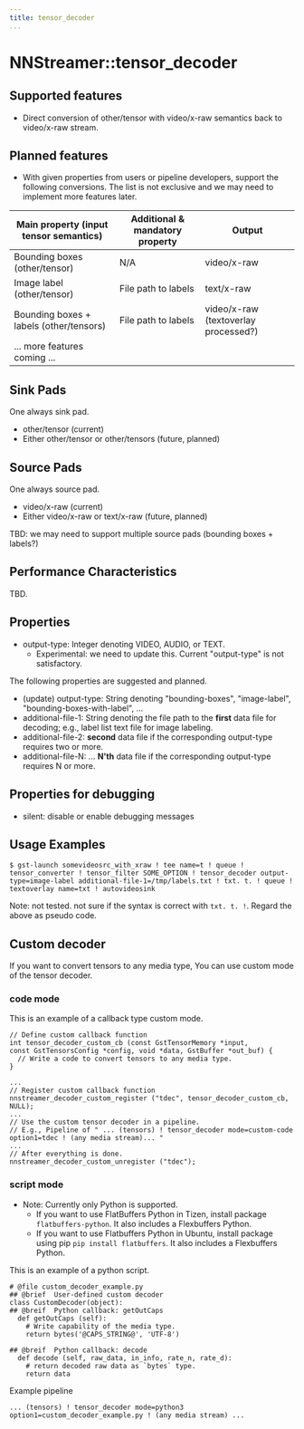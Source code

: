 ```yaml
---
title: tensor_decoder
...
```


# NNStreamer::tensor\_decoder

## Supported features

- Direct conversion of other/tensor with video/x-raw semantics back to video/x-raw stream.

## Planned features

- With given properties from users or pipeline developers, support the following conversions. The list is not exclusive and we may need to implement more features later.


| Main property (input tensor semantics) | Additional & mandatory property | Output |
| -------------------------------------- | ------------------- | ------ |
| Bounding boxes (other/tensor)          | N/A                 | video/x-raw |
| Image label (other/tensor)             | File path to labels | text/x-raw |
| Bounding boxes + labels (other/tensors)| File path to labels | video/x-raw (textoverlay processed?) |
| ... more features coming ... | | |


## Sink Pads

One always sink pad.

- other/tensor (current)
- Either other/tensor or other/tensors (future, planned)

## Source Pads

One always source pad.

- video/x-raw (current)
- Either video/x-raw or text/x-raw (future, planned)

TBD: we may need to support multiple source pads (bounding boxes + labels?)

## Performance Characteristics

TBD.

## Properties

- output-type: Integer denoting VIDEO, AUDIO, or TEXT.
  - Experimental: we need to update this. Current "output-type" is not satisfactory.

The following properties are suggested and planned.
- (update) output-type: String denoting "bounding-boxes", "image-label", "bounding-boxes-with-label", ...
- additional-file-1: String denoting the file path to the **first** data file for decoding; e.g., label list text file for image labeling.
- additional-file-2: **second** data file if the corresponding output-type requires two or more.
- additional-file-N: ... **N'th** data file if the corresponding output-type requires N or more.


## Properties for debugging

- silent: disable or enable debugging messages

## Usage Examples

```
$ gst-launch somevideosrc_with_xraw ! tee name=t ! queue ! tensor_converter ! tensor_filter SOME_OPTION ! tensor_decoder output-type=image-label additional-file-1=/tmp/labels.txt ! txt. t. ! queue ! textoverlay name=txt ! autovideosink
```
Note: not tested. not sure if the syntax is correct with ```txt. t. !```. Regard the above as pseudo code.

## Custom decoder
If you want to convert tensors to any media type, You can use custom mode of the tensor decoder.
### code mode
This is an example of a callback type custom mode.
```
// Define custom callback function
int tensor_decoder_custom_cb (const GstTensorMemory *input,
const GstTensorsConfig *config, void *data, GstBuffer *out_buf) {
  // Write a code to convert tensors to any media type.
}

...
// Register custom callback function
nnstreamer_decoder_custom_register ("tdec", tensor_decoder_custom_cb, NULL);
...
// Use the custom tensor decoder in a pipeline.
// E.g., Pipeline of " ... (tensors) ! tensor_decoder mode=custom-code option1=tdec ! (any media stream)... "
...
// After everything is done.
nnstreamer_decoder_custom_unregister ("tdec");
```

### script mode
* Note: Currently only Python is supported.
  - If you want to use FlatBuffers Python in Tizen, install package `flatbuffers-python`. It also includes a Flexbuffers Python.
  - If you want to use Flatbuffers Python in Ubuntu, install package using pip `pip install flatbuffers`. It also includes a Flexbuffers Python.

This is an example of a python script.
```
# @file custom_decoder_example.py
## @brief  User-defined custom decoder
class CustomDecoder(object):
## @breif  Python callback: getOutCaps
  def getOutCaps (self):
    # Write capability of the media type.
    return bytes('@CAPS_STRING@', 'UTF-8')

## @breif  Python callback: decode
  def decode (self, raw_data, in_info, rate_n, rate_d):
    # return decoded raw data as `bytes` type.
    return data

```
Example pipeline
```
... (tensors) ! tensor_decoder mode=python3 option1=custom_decoder_example.py ! (any media stream) ...
```
